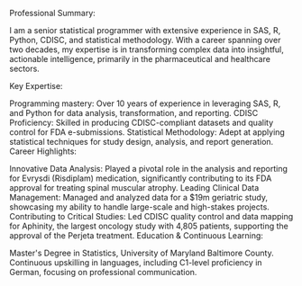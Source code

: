 Professional Summary:

I am a senior statistical programmer with extensive experience in SAS, R, Python, CDISC, and statistical methodology. With a career spanning over two decades, my expertise is in transforming complex data into insightful, actionable intelligence, primarily in the pharmaceutical and healthcare sectors.

Key Expertise:

Programming mastery: Over 10 years of experience in leveraging SAS, R, and Python for data analysis, transformation, and reporting.
CDISC Proficiency: Skilled in producing CDISC-compliant datasets and quality control for FDA e-submissions.
Statistical Methodology: Adept at applying statistical techniques for study design, analysis, and report generation.
Career Highlights:

Innovative Data Analysis: Played a pivotal role in the analysis and reporting for Evrysdi (Risdiplam) medication, significantly contributing to its FDA approval for treating spinal muscular atrophy.
Leading Clinical Data Management: Managed and analyzed data for a $19m geriatric study, showcasing my ability to handle large-scale and high-stakes projects.
Contributing to Critical Studies: Led CDISC quality control and data mapping for Aphinity, the largest oncology study with 4,805 patients, supporting the approval of the Perjeta treatment.
Education & Continuous Learning:

Master's Degree in Statistics, University of Maryland Baltimore County.
Continuous upskilling in languages, including C1-level proficiency in German, focusing on professional communication.

<!--
### Hi there 👋
**alexsafronov/alexsafronov** is a ✨ _special_ ✨ repository because its `README.md` (this file) appears on your GitHub profile.

Here are some ideas to get you started:

- 🔭 I’m currently working on ...
- 🌱 I’m currently learning ...
- 👯 I’m looking to collaborate on ...
- 🤔 I’m looking for help with ...
- 💬 Ask me about ...
- 📫 How to reach me: ...
- 😄 Pronouns: ...
- ⚡ Fun fact: ...
-->
